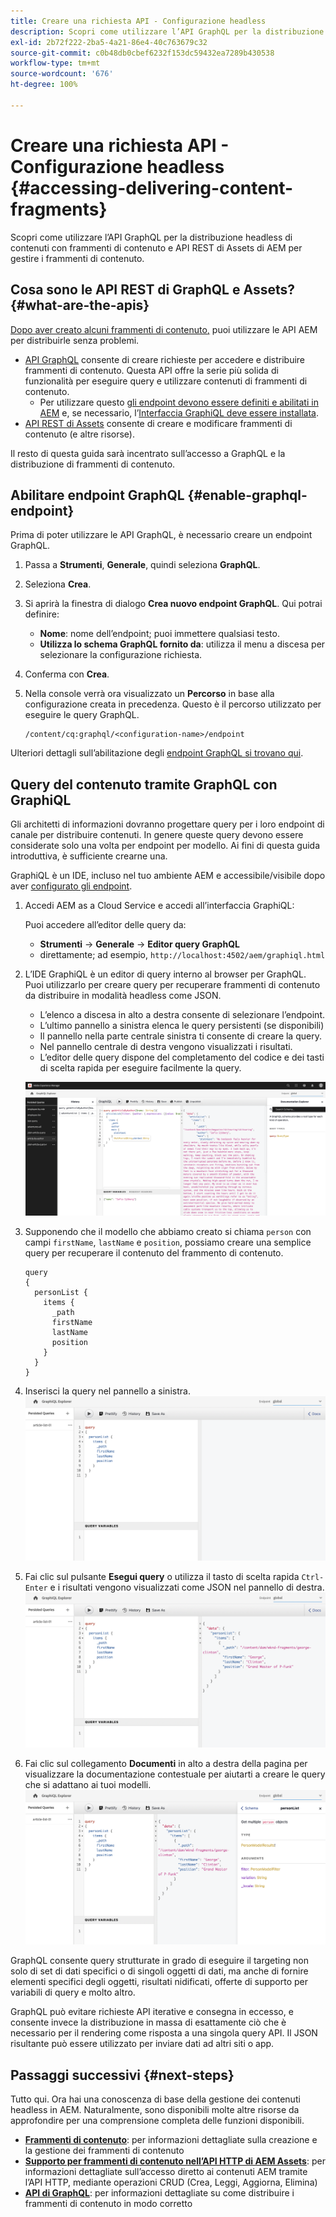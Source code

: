 ```yaml
---
title: Creare una richiesta API - Configurazione headless
description: Scopri come utilizzare l’API GraphQL per la distribuzione headless di contenuti con frammenti di contenuto e API REST di Assets di AEM per gestire i frammenti di contenuto.
exl-id: 2b72f222-2ba5-4a21-86e4-40c763679c32
source-git-commit: c0b48db0cbef6232f153dc59432ea7289b430538
workflow-type: tm+mt
source-wordcount: '676'
ht-degree: 100%

---
```


# Creare una richiesta API - Configurazione headless {#accessing-delivering-content-fragments}

Scopri come utilizzare l’API GraphQL per la distribuzione headless di contenuti con frammenti di contenuto e API REST di Assets di AEM per gestire i frammenti di contenuto.

## Cosa sono le API REST di GraphQL e Assets? {#what-are-the-apis}

[Dopo aver creato alcuni frammenti di contenuto,](create-content-fragment.md) puoi utilizzare le API AEM per distribuirle senza problemi.

* [API GraphQL](/help/headless/graphql-api/content-fragments.md) consente di creare richieste per accedere e distribuire frammenti di contenuto. Questa API offre la serie più solida di funzionalità per eseguire query e utilizzare contenuti di frammenti di contenuto.
   * Per utilizzare questo [gli endpoint devono essere definiti e abilitati in AEM](/help/headless/graphql-api/graphql-endpoint.md) e, se necessario, l’[Interfaccia GraphiQL deve essere installata](/help/headless/graphql-api/graphiql-ide.md).
* [API REST di Assets](/help/assets/content-fragments/assets-api-content-fragments.md) consente di creare e modificare frammenti di contenuto (e altre risorse).

Il resto di questa guida sarà incentrato sull’accesso a GraphQL e la distribuzione di frammenti di contenuto.

## Abilitare endpoint GraphQL {#enable-graphql-endpoint}

Prima di poter utilizzare le API GraphQL, è necessario creare un endpoint GraphQL.

1. Passa a **Strumenti**, **Generale**, quindi seleziona **GraphQL**.
1. Seleziona **Crea**.
1. Si aprirà la finestra di dialogo **Crea nuovo endpoint GraphQL**. Qui potrai definire:
   * **Nome**: nome dell’endpoint; puoi immettere qualsiasi testo.
   * **Utilizza lo schema GraphQL fornito da**: utilizza il menu a discesa per selezionare la configurazione richiesta.
1. Conferma con **Crea**.
1. Nella console verrà ora visualizzato un **Percorso** in base alla configurazione creata in precedenza. Questo è il percorso utilizzato per eseguire le query GraphQL.

   ```
   /content/cq:graphql/<configuration-name>/endpoint
   ```

Ulteriori dettagli sull’abilitazione degli [endpoint GraphQL si trovano qui](/help/headless/graphql-api/graphql-endpoint.md).

## Query del contenuto tramite GraphQL con GraphiQL

Gli architetti di informazioni dovranno progettare query per i loro endpoint di canale per distribuire contenuti. In genere queste query devono essere considerate solo una volta per endpoint per modello. Ai fini di questa guida introduttiva, è sufficiente crearne una.

GraphiQL è un IDE, incluso nel tuo ambiente AEM e accessibile/visibile dopo aver [configurato gli endpoint](#enable-graphql-endpoint).

1. Accedi AEM as a Cloud Service e accedi all’interfaccia GraphiQL:

   Puoi accedere all’editor delle query da:

   * **Strumenti** -> **Generale** -> **Editor query GraphQL**
   * direttamente; ad esempio, `http://localhost:4502/aem/graphiql.html`

1. L’IDE GraphiQL è un editor di query interno al browser per GraphQL. Puoi utilizzarlo per creare query per recuperare frammenti di contenuto da distribuire in modalità headless come JSON.
   * L’elenco a discesa in alto a destra consente di selezionare l’endpoint.
   * L’ultimo pannello a sinistra elenca le query persistenti (se disponibili)
   * Il pannello nella parte centrale sinistra ti consente di creare la query.
   * Nel pannello centrale di destra vengono visualizzati i risultati.
   * L’editor delle query dispone del completamento del codice e dei tasti di scelta rapida per eseguire facilmente la query.

   ![Editor GraphiQL](../assets/graphiql.png)

1. Supponendo che il modello che abbiamo creato si chiama `person` con campi `firstName`, `lastName` e `position`, possiamo creare una semplice query per recuperare il contenuto del frammento di contenuto.

   ```text
   query 
   {
     personList {
       items {
         _path
         firstName
         lastName
         position
       }
     }
   }
   ```

1. Inserisci la query nel pannello a sinistra.
   ![Query GraphiQL](../assets/graphiql-query.png)

1. Fai clic sul pulsante **Esegui query** o utilizza il tasto di scelta rapida `Ctrl-Enter` e i risultati vengono visualizzati come JSON nel pannello di destra.
   ![Risultati GraphiQL](../assets/graphiql-results.png)

1. Fai clic sul collegamento **Documenti** in alto a destra della pagina per visualizzare la documentazione contestuale per aiutarti a creare le query che si adattano ai tuoi modelli.
   ![Documentazione di GraphiQL](../assets/graphiql-documentation.png)

GraphQL consente query strutturate in grado di eseguire il targeting non solo di set di dati specifici o di singoli oggetti di dati, ma anche di fornire elementi specifici degli oggetti, risultati nidificati, offerte di supporto per variabili di query e molto altro.

GraphQL può evitare richieste API iterative e consegna in eccesso, e consente invece la distribuzione in massa di esattamente ciò che è necessario per il rendering come risposta a una singola query API. Il JSON risultante può essere utilizzato per inviare dati ad altri siti o app.

## Passaggi successivi {#next-steps}

Tutto qui. Ora hai una conoscenza di base della gestione dei contenuti headless in AEM. Naturalmente, sono disponibili molte altre risorse da approfondire per una comprensione completa delle funzioni disponibili.

* **[Frammenti di contenuto](/help/sites-cloud/administering/content-fragments/content-fragments.md)**: per informazioni dettagliate sulla creazione e la gestione dei frammenti di contenuto
* **[Supporto per frammenti di contenuto nell’API HTTP di AEM Assets](/help/assets/content-fragments/assets-api-content-fragments.md)**: per informazioni dettagliate sull’accesso diretto ai contenuti AEM tramite l’API HTTP, mediante operazioni CRUD (Crea, Leggi, Aggiorna, Elimina)
* **[API di GraphQL](/help/headless/graphql-api/content-fragments.md)**: per informazioni dettagliate su come distribuire i frammenti di contenuto in modo corretto
